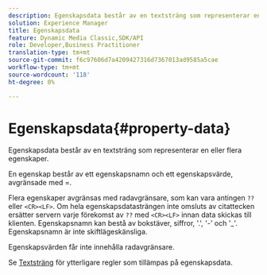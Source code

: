 ```yaml
---
description: Egenskapsdata består av en textsträng som representerar en eller flera egenskaper.
solution: Experience Manager
title: Egenskapsdata
feature: Dynamic Media Classic,SDK/API
role: Developer,Business Practitioner
translation-type: tm+mt
source-git-commit: f6c97606d7a4209427316d7367013ad9585a5cae
workflow-type: tm+mt
source-wordcount: '118'
ht-degree: 0%

---
```



# Egenskapsdata{#property-data}

Egenskapsdata består av en textsträng som representerar en eller flera egenskaper.

En egenskap består av ett egenskapsnamn och ett egenskapsvärde, avgränsade med =.

Flera egenskaper avgränsas med radavgränsare, som kan vara antingen `??` eller `<CR><LF>`. Om hela egenskapsdatasträngen inte omsluts av citattecken ersätter servern varje förekomst av `??` med `<CR><LF>` innan data skickas till klienten. Egenskapsnamn kan bestå av bokstäver, siffror, &#39;.&#39;, &#39;-&#39; och &#39;_&#39;. Egenskapsnamn är inte skiftlägeskänsliga.

Egenskapsvärden får inte innehålla radavgränsare.

Se [Textsträng](../../../../../../is-api/image-catalog/image-serving-api-ref/c-image-catalog-reference/c-overview/c-common-data-types/r-text-string.md#reference-ae0a9e181b0e40c6bcdb43af7f481d63) för ytterligare regler som tillämpas på egenskapsdata.
